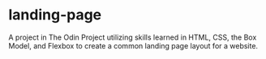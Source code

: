 # landing-page

A project in The Odin Project utilizing skills learned in HTML, CSS, the Box Model, and Flexbox to create a common landing page layout for a website.